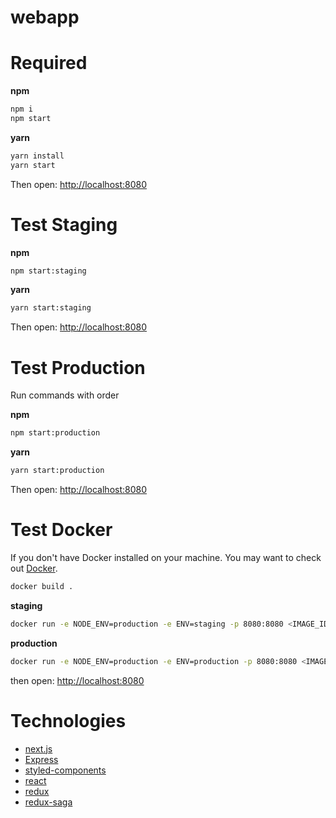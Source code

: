 # webapp

# Required

**npm**
```bash
npm i
npm start
```

**yarn**
```bash
yarn install
yarn start
```

Then open: [http://localhost:8080](http://localhost:8080)

# Test Staging

**npm**
```bash
npm start:staging
```

**yarn**
```bash
yarn start:staging
```

Then open: [http://localhost:8080](http://localhost:8080)

# Test Production

Run commands with order

**npm**
```bash
npm start:production
```

**yarn**
```bash
yarn start:production
```

Then open: [http://localhost:8080](http://localhost:8080)

# Test Docker

If you don't have Docker installed on your machine. You may want to check out [Docker](https://www.docker.com/).

```bash
docker build .
```

**staging**
```bash
docker run -e NODE_ENV=production -e ENV=staging -p 8080:8080 <IMAGE_ID>
```

**production**
```bash
docker run -e NODE_ENV=production -e ENV=production -p 8080:8080 <IMAGE_ID>
```

then open: [http://localhost:8080](http://localhost:8080)

# Technologies
 - [next.js](https://github.com/zeit/next.js/)
 - [Express](https://expressjs.com/)
 - [styled-components](https://www.styled-components.com/)
 - [react](https://reactjs.org/)
 - [redux](http://redux.js.org/)
 - [redux-saga](https://redux-saga.js.org/)
